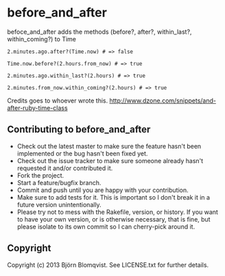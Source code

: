 # before_and_after

befoce_and_after adds the methods (before?, after?, within_last?, within_coming?) to Time

    2.minutes.ago.after?(Time.now) # => false
  
    Time.now.before?(2.hours.from_now) # => true
  
    2.minutes.ago.within_last?(2.hours) # => true
  
    2.minutes.from_now.within_coming?(2.hours) # => true
  
Credits goes to whoever wrote this. http://www.dzone.com/snippets/and-after-ruby-time-class

## Contributing to before_and_after
 
* Check out the latest master to make sure the feature hasn't been implemented or the bug hasn't been fixed yet.
* Check out the issue tracker to make sure someone already hasn't requested it and/or contributed it.
* Fork the project.
* Start a feature/bugfix branch.
* Commit and push until you are happy with your contribution.
* Make sure to add tests for it. This is important so I don't break it in a future version unintentionally.
* Please try not to mess with the Rakefile, version, or history. If you want to have your own version, or is otherwise necessary, that is fine, but please isolate to its own commit so I can cherry-pick around it.

## Copyright

Copyright (c) 2013 Björn Blomqvist. See LICENSE.txt for
further details.


